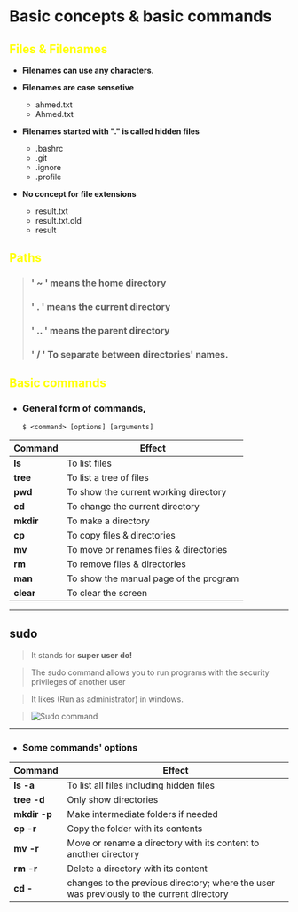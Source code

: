 # Basic concepts & basic commands

## <font color= '#FF0'> Files & Filenames </font>
* **Filenames can use any characters**.

* **Filenames are  case sensetive**
    * ahmed.txt
    * Ahmed.txt


* **Filenames started with "." is called hidden files**
    * .bashrc
    * .git
    * .ignore
    * .profile

* **No concept for file extensions**
    * result.txt
    * result.txt.old
    * result

## <font color= '#FF0'> Paths </font>

> ### ' ~ ' means the home directory
> ### ' . ' means the current directory
> ### ' .. ' means the parent directory
> ### ' / ' To separate between directories' names.


## <font color= '#FF0'> Basic commands </font>


* ### General form of commands,
    `$ <command> [options] [arguments]`

|Command| Effect|
|-------|-------|
|**ls**| To list files|
|**tree**| To list a tree of files|
|**pwd**| To show the current working directory|
|**cd**| To change the current directory|
|**mkdir**| To make a directory|
|**cp**| To copy files & directories|
|**mv**| To move or renames files & directories|
|**rm**| To remove files & directories|
|**man**| To show the manual page of the program|
|**clear**| To clear the screen| 
  
---
## sudo

> It stands for **super user do!**

> The sudo command allows you to run programs with the security privileges of another user

> It likes (Run as administrator) in windows. 


> ![Sudo command](https://res.cloudinary.com/acloud-guru/image/fetch/c_thumb,f_auto,q_auto/https://acg-wordpress-content-production.s3.us-west-2.amazonaws.com/app/uploads/2020/06/sandwich-1.png)

---
* ### Some commands' options

|Command| Effect|
|--------|------|
|**ls -a**| To list all files including hidden files|
|**tree -d**| Only show directories|
|**mkdir -p**| Make intermediate folders if needed|
|**cp -r**| Copy the folder with its contents|
|**mv -r**| Move or rename a directory with its content to another directory|
|**rm -r**| Delete a directory with its content|
|**cd -**|  changes to the previous directory; where the user was previously to the current directory|
